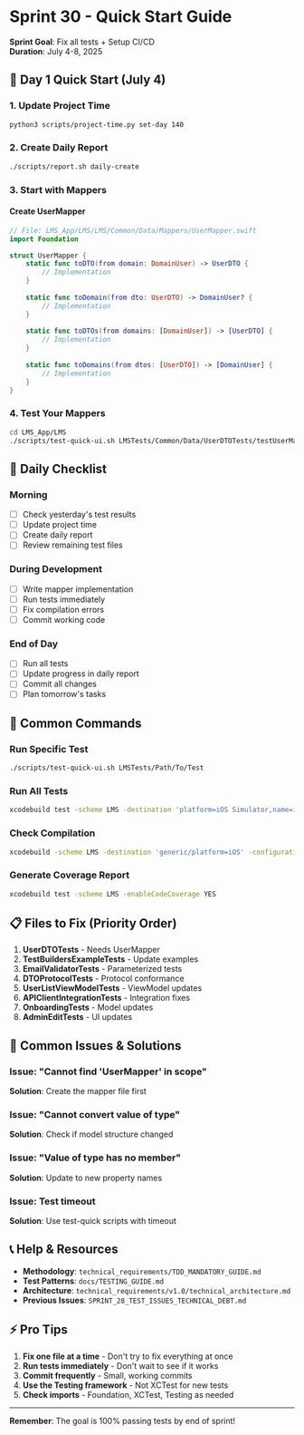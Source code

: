 # Sprint 30 - Quick Start Guide

**Sprint Goal**: Fix all tests + Setup CI/CD  
**Duration**: July 4-8, 2025

## 🚀 Day 1 Quick Start (July 4)

### 1. Update Project Time
```bash
python3 scripts/project-time.py set-day 140
```

### 2. Create Daily Report
```bash
./scripts/report.sh daily-create
```

### 3. Start with Mappers

#### Create UserMapper
```swift
// File: LMS_App/LMS/LMS/Common/Data/Mappers/UserMapper.swift
import Foundation

struct UserMapper {
    static func toDTO(from domain: DomainUser) -> UserDTO {
        // Implementation
    }
    
    static func toDomain(from dto: UserDTO) -> DomainUser? {
        // Implementation
    }
    
    static func toDTOs(from domains: [DomainUser]) -> [UserDTO] {
        // Implementation
    }
    
    static func toDomains(from dtos: [UserDTO]) -> [DomainUser] {
        // Implementation
    }
}
```

### 4. Test Your Mappers
```bash
cd LMS_App/LMS
./scripts/test-quick-ui.sh LMSTests/Common/Data/UserDTOTests/testUserMapper
```

## 📝 Daily Checklist

### Morning
- [ ] Check yesterday's test results
- [ ] Update project time
- [ ] Create daily report
- [ ] Review remaining test files

### During Development
- [ ] Write mapper implementation
- [ ] Run tests immediately
- [ ] Fix compilation errors
- [ ] Commit working code

### End of Day
- [ ] Run all tests
- [ ] Update progress in daily report
- [ ] Commit all changes
- [ ] Plan tomorrow's tasks

## 🔧 Common Commands

### Run Specific Test
```bash
./scripts/test-quick-ui.sh LMSTests/Path/To/Test
```

### Run All Tests
```bash
xcodebuild test -scheme LMS -destination 'platform=iOS Simulator,name=iPhone 15'
```

### Check Compilation
```bash
xcodebuild -scheme LMS -destination 'generic/platform=iOS' -configuration Release clean build
```

### Generate Coverage Report
```bash
xcodebuild test -scheme LMS -enableCodeCoverage YES
```

## 📋 Files to Fix (Priority Order)

1. **UserDTOTests** - Needs UserMapper
2. **TestBuildersExampleTests** - Update examples
3. **EmailValidatorTests** - Parameterized tests
4. **DTOProtocolTests** - Protocol conformance
5. **UserListViewModelTests** - ViewModel updates
6. **APIClientIntegrationTests** - Integration fixes
7. **OnboardingTests** - Model updates
8. **AdminEditTests** - UI updates

## 🚨 Common Issues & Solutions

### Issue: "Cannot find 'UserMapper' in scope"
**Solution**: Create the mapper file first

### Issue: "Cannot convert value of type"
**Solution**: Check if model structure changed

### Issue: "Value of type has no member"
**Solution**: Update to new property names

### Issue: Test timeout
**Solution**: Use test-quick scripts with timeout

## 📞 Help & Resources

- **Methodology**: `technical_requirements/TDD_MANDATORY_GUIDE.md`
- **Test Patterns**: `docs/TESTING_GUIDE.md`
- **Architecture**: `technical_requirements/v1.0/technical_architecture.md`
- **Previous Issues**: `SPRINT_28_TEST_ISSUES_TECHNICAL_DEBT.md`

## ⚡ Pro Tips

1. **Fix one file at a time** - Don't try to fix everything at once
2. **Run tests immediately** - Don't wait to see if it works
3. **Commit frequently** - Small, working commits
4. **Use the Testing framework** - Not XCTest for new tests
5. **Check imports** - Foundation, XCTest, Testing as needed

---

**Remember**: The goal is 100% passing tests by end of sprint! 